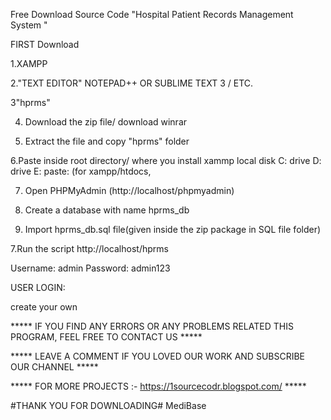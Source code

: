 Free Download Source Code "Hospital Patient Records Management System "

FIRST Download

1.XAMPP

2."TEXT EDITOR" NOTEPAD++ OR SUBLIME TEXT 3 / ETC.

3"hprms"

4. Download the zip file/ download winrar

5. Extract the file and copy "hprms" folder

6.Paste inside root directory/ where you install xammp local disk C: drive D: drive E: paste: (for xampp/htdocs, 

7. Open PHPMyAdmin (http://localhost/phpmyadmin)

8. Create a database with name hprms_db

6. Import hprms_db.sql file(given inside the zip package in SQL file folder)

7.Run the script http://localhost/hprms

Username: admin
Password: admin123

USER LOGIN:

create your own


***** IF YOU FIND ANY ERRORS OR ANY PROBLEMS RELATED THIS PROGRAM, FEEL FREE TO CONTACT US *****  

***** LEAVE A COMMENT IF YOU LOVED OUR WORK  AND SUBSCRIBE OUR CHANNEL *****

***** FOR MORE PROJECTS :- https://1sourcecodr.blogspot.com/ *****

#THANK YOU FOR DOWNLOADING#   M e d i B a s e  
 